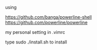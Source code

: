 using

https://github.com/banga/powerline-shell
https://github.com/powerline/powerline

my personal setting in .vimrc

type
sudo ./install.sh to install
